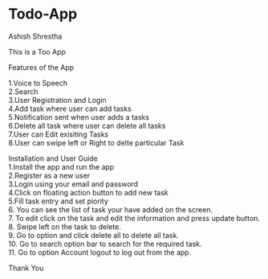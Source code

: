 # Todo-App
Ashish Shrestha

 This is a Too App

Features of the App<br>



1.Voice to Speech<br>
2.Search<br>
3.User Registration and Login <br>
4.Add task where user can add tasks<br>
5.Notification sent when user adds a tasks<br>
6.Delete all task where user can delete all tasks<br>
7.User can Edit exisiting Tasks<br>
8.User can swipe left or Right to delte particular Task<br>


Installation and User Guide<br>
1.Install the app and run the app<br>
2.Register as a new user<br>
3.Login using your email and password<br>
4.Click on floating action button to add new task<br>
5.Fill task entry and set piority<br>
6. You can see the list of task your have added on the screen.<br>
7. To edit click on the task and edit the information and press update button.<br>
8. Swipe left on the task to delete.<br>
9. Go to option and click delete all to delete all task.<br>
10. Go to search option bar to search for the required task.<br>
11. Go to option Account logout to log out from the app.<br>

Thank You



